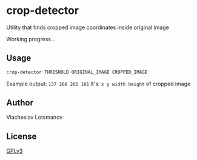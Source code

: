 crop-detector
=============

Utility that finds cropped image coordinates inside original image

Working progress...

Usage
-----

```bash
crop-detector THRESHOLD ORIGINAL_IMAGE CROPPED_IMAGE
```

Example output: ```137 260 201 181```
It's: ```x y width height``` of cropped image

Author
------

Viacheslav Lotsmanov

License
-------

[GPLv3](./LICENSE)
